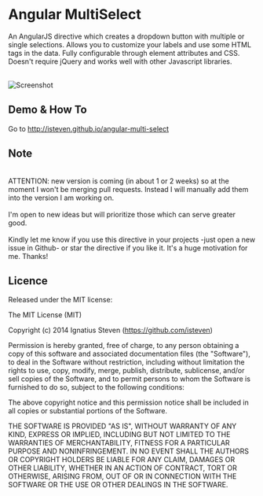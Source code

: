 Angular MultiSelect
==
An AngularJS directive which creates a dropdown button with multiple or single selections. 
Allows you to customize your labels and use some HTML tags in the data. Fully configurable through element attributes and CSS.
Doesn't require jQuery and works well with other Javascript libraries.

<br />![Screenshot](https://raw.githubusercontent.com/isteven/angular-multi-select/master/screenshot.png)

Demo & How To 
--
Go to http://isteven.github.io/angular-multi-select

Note
--

<br />ATTENTION: new version is coming (in about 1 or 2 weeks) so at the moment I won't be merging pull requests. Instead I will manually add them into the version I am working on.
<br /><br />I'm open to new ideas but will prioritize those which can serve greater good.
<br /><br />Kindly let me know if you use this directive in your projects -just open a new issue in Github- or star the directive if you like it. It's a huge motivation for me. Thanks!        

Licence
--
Released under the MIT license:

The MIT License (MIT)

Copyright (c) 2014 Ignatius Steven (https://github.com/isteven)

Permission is hereby granted, free of charge, to any person obtaining a copy
of this software and associated documentation files (the "Software"), to deal
in the Software without restriction, including without limitation the rights
to use, copy, modify, merge, publish, distribute, sublicense, and/or sell
copies of the Software, and to permit persons to whom the Software is
furnished to do so, subject to the following conditions:

The above copyright notice and this permission notice shall be included in all
copies or substantial portions of the Software.

THE SOFTWARE IS PROVIDED "AS IS", WITHOUT WARRANTY OF ANY KIND, EXPRESS OR
IMPLIED, INCLUDING BUT NOT LIMITED TO THE WARRANTIES OF MERCHANTABILITY,
FITNESS FOR A PARTICULAR PURPOSE AND NONINFRINGEMENT. IN NO EVENT SHALL THE
AUTHORS OR COPYRIGHT HOLDERS BE LIABLE FOR ANY CLAIM, DAMAGES OR OTHER
LIABILITY, WHETHER IN AN ACTION OF CONTRACT, TORT OR OTHERWISE, ARISING FROM,
OUT OF OR IN CONNECTION WITH THE SOFTWARE OR THE USE OR OTHER DEALINGS IN THE
SOFTWARE.


